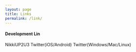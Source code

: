 ```yaml
---
layout: page
title: Links
permalink: /link/
---
```


#### Development Lin
NikkiUP2U3
Twitter(iOS/Android)
Twitter(Windows/Mac/Linux)

